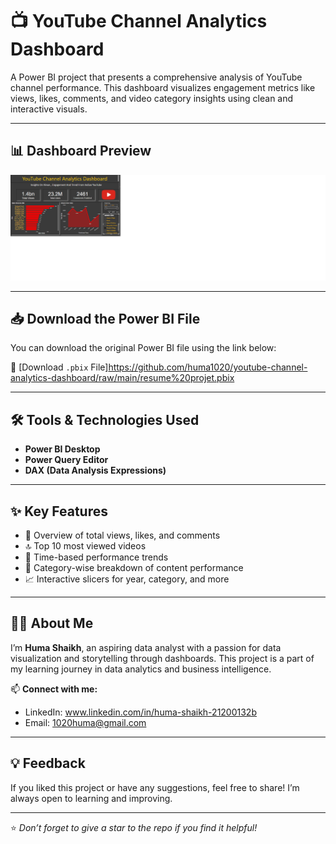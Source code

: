 # 📺 YouTube Channel Analytics Dashboard

A Power BI project that presents a comprehensive analysis of YouTube channel performance. This dashboard visualizes engagement metrics like views, likes, comments, and video category insights using clean and interactive visuals.

---

## 📊 Dashboard Preview

![Dashboard Preview](https://github.com/huma1020/youtube-channel-analytics-dashboard/blob/main/PNG%20Picture.png?raw=true)

---

## 📥 Download the Power BI File

You can download the original Power BI file using the link below:

🔗 [Download `.pbix` File]https://github.com/huma1020/youtube-channel-analytics-dashboard/raw/main/resume%20projet.pbix

---

## 🛠 Tools & Technologies Used

- **Power BI Desktop**
- **Power Query Editor**
- **DAX (Data Analysis Expressions)**

---

## ✨ Key Features

- 📌 Overview of total views, likes, and comments  
- 🔝 Top 10 most viewed videos  
- 📅 Time-based performance trends  
- 📂 Category-wise breakdown of content performance  
- 📈 Interactive slicers for year, category, and more  

---

## 🙋‍♀️ About Me

I’m **Huma Shaikh**, an aspiring data analyst with a passion for data visualization and storytelling through dashboards. This project is a part of my learning journey in data analytics and business intelligence.

📫 **Connect with me:**  
- LinkedIn: www.linkedin.com/in/huma-shaikh-21200132b
- Email: 1020huma@gmail.com

---

## 💡 Feedback

If you liked this project or have any suggestions, feel free to share! I’m always open to learning and improving.

---

⭐ *Don’t forget to give a star to the repo if you find it helpful!*
